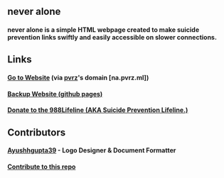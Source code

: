 <h2>never alone</h>
<h4>never alone is a simple HTML webpage created to make suicide prevention links swiftly and easily accessible on slower connections.</h4>
<source media="(min-width:650px)" srcset="img_pink_flowers.jpg">
<source media="(min-width:465px)" srcset="img_white_flower.jpg">
  
<h2>Links</h2>
  
<h4><a href="https://na.pvrz.ml">Go to Website</a> (via <a href=https://github.com/pvrzz>pvrz</a>'s domain [na.pvrz.ml])</h4>

<h4><a href="https://nvralone.github.io/site/">Backup Website (github pages)</a></h4>

<h4><a href="https://988lifeline.org/donate/">Donate to the 988Lifeline (AKA Suicide Prevention Lifeline.)</a></h4>

<h2>Contributors</h2>

<h4><a href="https://github.com/Ayushhgupta39">Ayushhgupta39</a> - Logo Designer & Document Formatter</h4>

<h4><a href="https://github.com/nvralone/site/blob/main/CONTRIBUTING.md">Contribute to this repo</a></h3>
